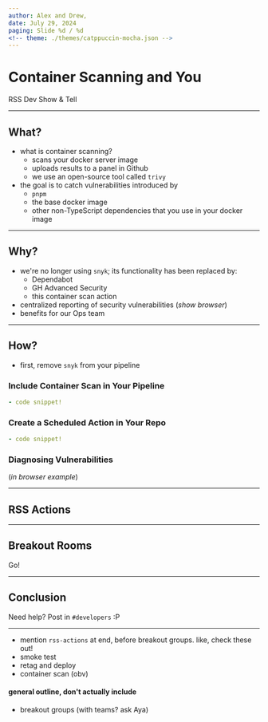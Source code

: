 ```yaml
---
author: Alex and Drew,
date: July 29, 2024
paging: Slide %d / %d
<!-- theme: ./themes/catppuccin-mocha.json -->
---
```


# Container Scanning and You
RSS Dev Show & Tell 

---

## What?

  - what is container scanning?
    - scans your docker server image
    - uploads results to a panel in Github
    - we use an open-source tool called `trivy`
  - the goal is to catch vulnerabilities introduced by
    - `pnpm`
    - the base docker image
    - other non-TypeScript dependencies that you use in your docker image

---

## Why?

  - we're no longer using `snyk`; its functionality has been replaced by:
    - Dependabot
    - GH Advanced Security
    - this container scan action 
  - centralized reporting of security vulnerabilities (*show browser*)
  - benefits for our Ops team

---

## How?

  - first, remove `snyk` from your pipeline 

### Include Container Scan in Your Pipeline

```yaml
- code snippet!
```

### Create a Scheduled Action in Your Repo

```yaml
- code snippet!
```

### Diagnosing Vulnerabilities
  (*in browser example*)

---

## RSS Actions




---

## Breakout Rooms

Go!

--- 

## Conclusion

Need help? Post in `#developers` :P

--- 

 - mention `rss-actions` at end, before breakout groups. like, check these out!
  - smoke test 
  - retag and deploy
  - container scan (obv)

#### general outline, don't actually include
- breakout groups (with teams? ask Aya)

